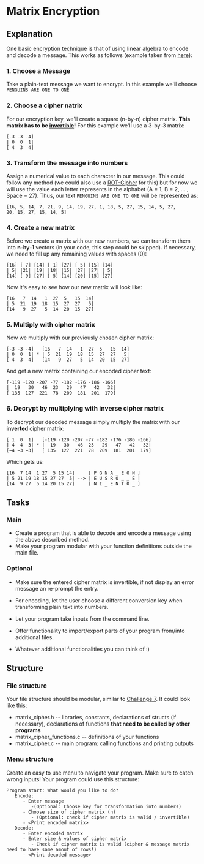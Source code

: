 # Matrix Encryption

## Explanation

One basic encryption technique is that of using linear algebra to encode and decode a message. This works as follows (example taken from [here](http://web.csulb.edu/~jchang9/m247/m247_fa11_David_Diego_Alissa_Daniel.pdf "CSU - Cryptography and Linear Algebra - McClelland, Perilla, Clark, Lopez")):

### 1. Choose a Message
Take a plain-text message we want to encrypt. In this example we'll choose  ```PENGUINS ARE ONE TO ONE```

### 2. Choose a cipher natrix
For our encryption key, we'll create a square (n-by-n) cipher matrix. **This matrix has to be [invertible](https://en.wikipedia.org/wiki/Invertible_matrix "Wikipedia.org - Invertible Matrix")!** For this example we'll use a 3-by-3 matrix:
``` 
[-3 -3 -4]
| 0  0  1|
[ 4  3  4]
```
### 3. Transform the message into numbers
Assign a numerical value to each character in our message. This could follow any method (we could also use a [ROT-Cipher](https://github.com/obitech/weekendpractice/blob/master/7/challenge.md "weekendpractice 7 - rotx.c") for this) but for now we will use the value each letter represents in the alphabet (A = 1, B = 2, ... , Space = 27). Thus, our text ```PENGUINS ARE ONE TO ONE``` will be represented as:
```
[16, 5, 14, 7, 21, 9, 14, 19, 27, 1, 18, 5, 27, 15, 14, 5, 27, 
20, 15, 27, 15, 14, 5]
```
### 4. Create a new matrix
Before we create a matrix with our new numbers, we can transform them into **n-by-1** vectors (in your code, this step could be skipped). If necessary, we need to fill up any remaining values with spaces (0):
```
[16] [ 7] [14] [ 1] [27] [ 5] [15] [14]
| 5| |21| |19| |18| |15| |27| |27| | 5|
[14] [ 9] [27] [ 5] [14] [20] [15] [27] 
````
Now it's easy to see how our new matrix will look like:
```
[16   7  14   1  27  5   15  14]
| 5  21  19  18  15  27  27   5|
[14   9  27   5  14  20  15  27]
```
### 5. Multiply with cipher matrix
Now we multiply with our previously chosen cipher matrix:
```
[-3 -3 -4]   [16   7  14   1  27  5   15  14]
| 0  0  1| * | 5  21  19  18  15  27  27   5|
[ 4  3  4]   [14   9  27   5  14  20  15  27]
```
And get a new matrix containing our encoded cipher text:
```
[-119 -120 -207 -77 -182 -176 -186 -166]
|  19   30   46  23   29   47   42   32|
[ 135  127  221  78  209  181  201  179]
```
### 6. Decrypt by multiplying with inverse cipher matrix
To decrypt our decoded message simply multiply the matrix with our **inverted** cipher matrix:
```
[ 1  0  1]   [-119 -120 -207 -77 -182 -176 -186 -166]
| 4  4  3| * |  19   30   46  23   29   47   42   32|
[−4 −3 −3]   [ 135  127  221  78  209  181  201  179]
```
Which gets us:
```
[16  7 14  1 27  5 15 14]     [ P G N A _ E O N ]
| 5 21 19 18 15 27 27  5| --> | E U S R O _ _ E |
[14  9 27  5 14 20 15 27]     [ N I _ E N T O _ ]
```

## Tasks
### Main
* Create a program that is able to decode and encode a message using the above described method.
* Make your program modular with your function definitions outside the main file.
### Optional
* Make sure the entered cipher matrix is invertible, if not display an error message an re-prompt the entry.
* For encoding, let the user choose a different conversion key when transforming plain text into numbers.
* Let your program take inputs from the command line.

* Offer functionality to import/export parts of your program from/into additional files.
* Whatever additional functionalities you can think of :) 

## Structure

### File structure
Your file structure should be modular, similar to [Challenge 7](https://github.com/obitech/weekendpractice/blob/master/7/challenge.md). It could look like this:
* matrix_cipher.h -- libraries, constants,  declarations of structs (if necessary), declarations of functions **that need to be called by other programs**
* matrix_cipher_functions.c -- definitions of your functions
* matrix_cipher.c -- main program: calling functions and printing outputs

### Menu structure
Create an easy to use menu to navigate your program. Make sure to catch wrong inputs! Your program could use this structure:
```
Program start: What would you like to do?
   Encode:
      - Enter message
         -(Optional: Choose key for transformation into numbers) 
      - Choose size of cipher matrix (n)
         - (Optional: check if cipher matrix is valid / invertible)
      - <Print encoded matrix>
   Decode:
      - Enter encoded matrix
      - Enter size & values of cipher matrix
         - Check if cipher matrix is valid (cipher & message matrix need to have same amout of rows!)
      - <Print decoded message>
```

